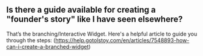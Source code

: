 ## Is there a guide available for creating a "founder's story" like I have seen elsewhere?

That’s the branching/Interactive Widget. Here's a helpful article to guide you through the steps: (https://help.gotolstoy.com/en/articles/7548893-how-can-i-create-a-branched-widget)
